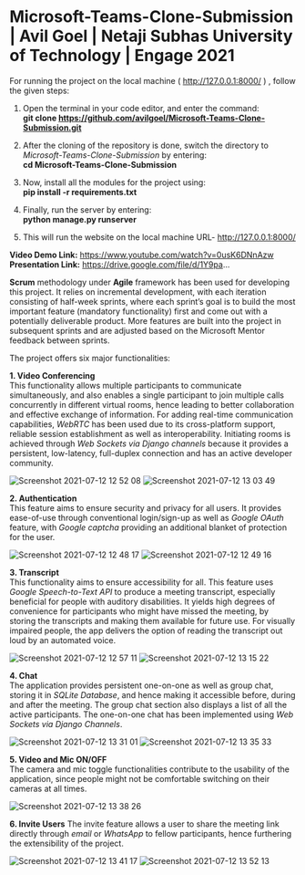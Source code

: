 # Microsoft-Teams-Clone-Submission | Avil Goel | Netaji Subhas University of Technology | Engage 2021

For running the project on the local machine ( http://127.0.0.1:8000/ ) , follow the given steps:  

1. Open the terminal in your code editor, and enter the command:    
**git clone https://github.com/avilgoel/Microsoft-Teams-Clone-Submission.git**

2. After the cloning of the repository is done, switch the directory to _Microsoft-Teams-Clone-Submission_ by entering:    
**cd Microsoft-Teams-Clone-Submission**

3. Now, install all the modules for the project using:  
**pip install -r requirements.txt**

4. Finally, run the server by entering:  
**python manage.py runserver**

5. This will run the website on the local machine URL- http://127.0.0.1:8000/       

**Video Demo Link:** https://www.youtube.com/watch?v=0usK6DNnAzw   
**Presentation Link:** https://drive.google.com/file/d/1Y9pa...     

**Scrum** methodology under **Agile** framework has been used for developing this project. It relies on incremental development, with each iteration consisting of half-week sprints, where each sprint’s goal is to build the most important feature (mandatory functionality) first and come out with a potentially deliverable product. More features are built into the project in subsequent sprints and are adjusted based on the Microsoft Mentor feedback between sprints.

The project offers six major functionalities:  

**1. Video Conferencing**  
This functionality allows multiple participants to communicate simultaneously, and also enables a single participant to join multiple calls concurrently in different virtual rooms, hence leading to better collaboration and effective exchange of information. For adding real-time communication capabilities, _WebRTC_ has been used due to its cross-platform support, reliable session establishment as well as interoperability. Initiating rooms is achieved through _Web Sockets via Django channels_ because it provides a persistent, low-latency, full-duplex connection and has an active developer community. 

![Screenshot 2021-07-12 12 52 08](https://user-images.githubusercontent.com/70324375/125248730-0ce23580-e312-11eb-8562-60b9a4a81e9f.png)
![Screenshot 2021-07-12 13 03 49](https://user-images.githubusercontent.com/70324375/125248742-11a6e980-e312-11eb-818d-d1cae534761b.png)


**2. Authentication**  
This feature aims to ensure security and privacy for all users. It provides ease-of-use through conventional login/sign-up as well as _Google OAuth_ feature, with _Google captcha_ providing an additional blanket of protection for the user.  

![Screenshot 2021-07-12 12 48 17](https://user-images.githubusercontent.com/70324375/125247061-271b1400-e310-11eb-8e46-fb13eba3efff.png)
![Screenshot 2021-07-12 12 49 16](https://user-images.githubusercontent.com/70324375/125249039-677b9180-e312-11eb-99ff-8987c2494eee.png)

**3. Transcript**  
This functionality aims to ensure accessibility for all. This feature uses _Google Speech-to-Text API_ to produce a meeting transcript, especially beneficial for people with auditory disabilities. It yields high degrees of convenience for participants who might have missed the meeting, by storing the transcripts and making them available for future use. For visually impaired people, the app delivers the option of reading the transcript out loud by an automated voice.       

![Screenshot 2021-07-12 12 57 11](https://user-images.githubusercontent.com/70324375/125249367-ca6d2880-e312-11eb-9f4e-be300ba95ab1.png)
![Screenshot 2021-07-12 13 15 22](https://user-images.githubusercontent.com/70324375/125249982-6434d580-e313-11eb-95d3-273ac156280a.png)

**4. Chat**  
The application provides persistent one-on-one as well as group chat, storing it in _SQLite Database_, and hence making it accessible before, during and after the meeting. The group chat section also displays a list of all the active participants. The one-on-one chat has been implemented using _Web Sockets via Django Channels_.  

![Screenshot 2021-07-12 13 31 01](https://user-images.githubusercontent.com/70324375/125251954-79aaff00-e315-11eb-89b2-d006c190597c.png)
![Screenshot 2021-07-12 13 35 33](https://user-images.githubusercontent.com/70324375/125252654-3d2bd300-e316-11eb-8862-5a2d468f7459.png)

**5. Video and Mic ON/OFF**   
The camera and mic toggle functionalities contribute to the usability of the application, since people might not be comfortable switching on their cameras at all times. 

![Screenshot 2021-07-12 13 38 26](https://user-images.githubusercontent.com/70324375/125252996-91cf4e00-e316-11eb-90a9-8d281fec457a.png)

**6. Invite Users**
The invite feature allows a user to share the meeting link directly through _email_ or _WhatsApp_ to fellow participants, hence furthering the extensibility of the project.  

![Screenshot 2021-07-12 13 41 17](https://user-images.githubusercontent.com/70324375/125253380-f9859900-e316-11eb-8d44-869cc5291121.png)
![Screenshot 2021-07-12 13 52 13](https://user-images.githubusercontent.com/70324375/125254786-6cdbda80-e318-11eb-9747-9b31ebae6ff0.png)











